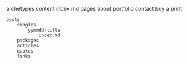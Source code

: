 archetypes
content
index.md
    pages
        about
        portfolio
        contact
        buy a print
        
    posts
        singles
            yymmdd-title
                index.md
        packages
        articles
        quotes
        links

